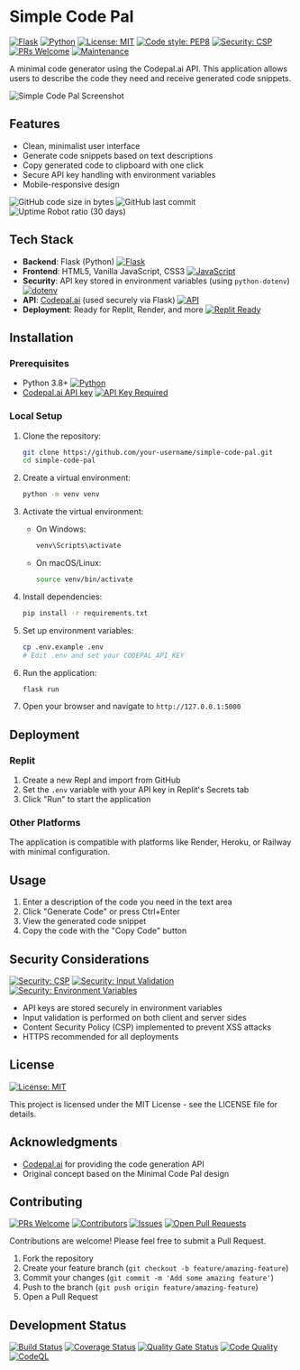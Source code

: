 # Simple Code Pal

[![Flask](https://img.shields.io/badge/Flask-v2.3.3-blue.svg)](https://flask.palletsprojects.com/)
[![Python](https://img.shields.io/badge/Python-3.8+-blue.svg)](https://www.python.org/)
[![License: MIT](https://img.shields.io/badge/License-MIT-yellow.svg)](https://opensource.org/licenses/MIT)
[![Code style: PEP8](https://img.shields.io/badge/code%20style-PEP8-brightgreen.svg)](https://peps.python.org/pep-0008/)
[![Security: CSP](https://img.shields.io/badge/security-CSP-green.svg)](https://developer.mozilla.org/en-US/docs/Web/HTTP/CSP)
[![PRs Welcome](https://img.shields.io/badge/PRs-welcome-brightgreen.svg)](http://makeapullrequest.com)
[![Maintenance](https://img.shields.io/badge/Maintained-yes-green.svg)](https://github.com/your-username/simple-code-pal/commits/main)

A minimal code generator using the Codepal.ai API. This application allows users to describe the code they need and receive generated code snippets.

![Simple Code Pal Screenshot](https://via.placeholder.com/800x450.png?text=Simple+Code+Pal+Screenshot)

## Features

- Clean, minimalist user interface
- Generate code snippets based on text descriptions
- Copy generated code to clipboard with one click
- Secure API key handling with environment variables
- Mobile-responsive design

![GitHub code size in bytes](https://img.shields.io/github/languages/code-size/your-username/simple-code-pal)
![GitHub last commit](https://img.shields.io/github/last-commit/your-username/simple-code-pal)
![Uptime Robot ratio (30 days)](https://img.shields.io/uptimerobot/ratio/m793662933-e0ff2756491c293759a5e9a9)

## Tech Stack

- **Backend**: Flask (Python) [![Flask](https://img.shields.io/badge/Flask-2.3.3-blue.svg)](https://flask.palletsprojects.com/)
- **Frontend**: HTML5, Vanilla JavaScript, CSS3 [![JavaScript](https://img.shields.io/badge/JavaScript-ES6+-yellow.svg)](https://developer.mozilla.org/en-US/docs/Web/JavaScript)
- **Security**: API key stored in environment variables (using `python-dotenv`) [![dotenv](https://img.shields.io/badge/dotenv-1.0.0-brightgreen.svg)](https://github.com/theskumar/python-dotenv)
- **API**: [Codepal.ai](https://codepal.ai) (used securely via Flask) [![API](https://img.shields.io/badge/API-Codepal.ai-orange.svg)](https://codepal.ai)
- **Deployment**: Ready for Replit, Render, and more [![Replit Ready](https://img.shields.io/badge/Replit-ready-informational)](https://replit.com)

## Installation

### Prerequisites

- Python 3.8+ [![Python](https://img.shields.io/badge/Python-3.8+-blue.svg)](https://www.python.org/)
- [Codepal.ai API key](https://codepal.ai) [![API Key Required](https://img.shields.io/badge/API_Key-Required-red.svg)](https://codepal.ai)

### Local Setup

1. Clone the repository:
   ```bash
   git clone https://github.com/your-username/simple-code-pal.git
   cd simple-code-pal
   ```

2. Create a virtual environment:
   ```bash
   python -m venv venv
   ```

3. Activate the virtual environment:
   - On Windows:
     ```bash
     venv\Scripts\activate
     ```
   - On macOS/Linux:
     ```bash
     source venv/bin/activate
     ```

4. Install dependencies:
   ```bash
   pip install -r requirements.txt
   ```

5. Set up environment variables:
   ```bash
   cp .env.example .env
   # Edit .env and set your CODEPAL_API_KEY
   ```

6. Run the application:
   ```bash
   flask run
   ```

7. Open your browser and navigate to `http://127.0.0.1:5000`

## Deployment

### Replit

1. Create a new Repl and import from GitHub
2. Set the `.env` variable with your API key in Replit's Secrets tab
3. Click "Run" to start the application

### Other Platforms

The application is compatible with platforms like Render, Heroku, or Railway with minimal configuration.

## Usage

1. Enter a description of the code you need in the text area
2. Click "Generate Code" or press Ctrl+Enter
3. View the generated code snippet
4. Copy the code with the "Copy Code" button

## Security Considerations

[![Security: CSP](https://img.shields.io/badge/security-CSP-green.svg)](https://developer.mozilla.org/en-US/docs/Web/HTTP/CSP)
[![Security: Input Validation](https://img.shields.io/badge/security-Input_Validation-green.svg)](https://cheatsheetseries.owasp.org/cheatsheets/Input_Validation_Cheat_Sheet.html)
[![Security: Environment Variables](https://img.shields.io/badge/security-Environment_Variables-green.svg)](https://12factor.net/config)

- API keys are stored securely in environment variables
- Input validation is performed on both client and server sides
- Content Security Policy (CSP) implemented to prevent XSS attacks
- HTTPS recommended for all deployments

## License

[![License: MIT](https://img.shields.io/badge/License-MIT-yellow.svg)](https://opensource.org/licenses/MIT)

This project is licensed under the MIT License - see the LICENSE file for details.

## Acknowledgments

- [Codepal.ai](https://codepal.ai) for providing the code generation API
- Original concept based on the Minimal Code Pal design

## Contributing

[![PRs Welcome](https://img.shields.io/badge/PRs-welcome-brightgreen.svg?style=flat)](http://makeapullrequest.com)
[![Contributors](https://img.shields.io/github/contributors/your-username/simple-code-pal)](https://github.com/your-username/simple-code-pal/graphs/contributors)
[![Issues](https://img.shields.io/github/issues/your-username/simple-code-pal)](https://github.com/your-username/simple-code-pal/issues)
[![Open Pull Requests](https://img.shields.io/github/issues-pr/your-username/simple-code-pal)](https://github.com/your-username/simple-code-pal/pulls)

Contributions are welcome! Please feel free to submit a Pull Request.

1. Fork the repository
2. Create your feature branch (`git checkout -b feature/amazing-feature`)
3. Commit your changes (`git commit -m 'Add some amazing feature'`)
4. Push to the branch (`git push origin feature/amazing-feature`)
5. Open a Pull Request

## Development Status

[![Build Status](https://img.shields.io/travis/com/your-username/simple-code-pal/main)](https://travis-ci.com/github/your-username/simple-code-pal)
[![Coverage Status](https://img.shields.io/codecov/c/github/your-username/simple-code-pal)](https://codecov.io/gh/your-username/simple-code-pal)
[![Quality Gate Status](https://img.shields.io/sonar/quality_gate/your-username_simple-code-pal?server=https%3A%2F%2Fsonarcloud.io)](https://sonarcloud.io/dashboard?id=your-username_simple-code-pal)
[![Code Quality](https://img.shields.io/codacy/grade/your-project-id)](https://www.codacy.com/gh/your-username/simple-code-pal)
[![CodeQL](https://img.shields.io/github/workflow/status/your-username/simple-code-pal/CodeQL?label=CodeQL)](https://github.com/your-username/simple-code-pal/actions/workflows/codeql-analysis.yml)
